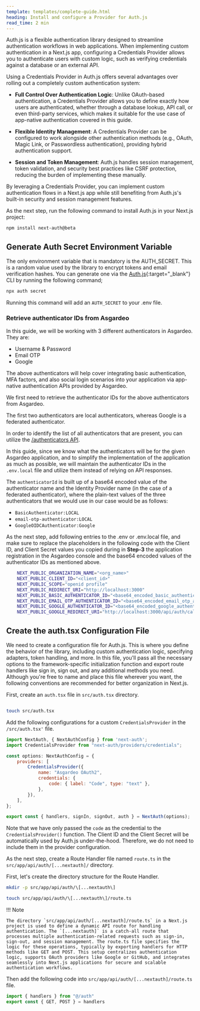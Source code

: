 ```yaml
---
template: templates/complete-guide.html
heading: Install and configure a Provider for Auth.js
read_time: 2 min
---
```


Auth.js is a flexible authentication library designed to streamline authentication workflows in web applications. When implementing custom authentication in a Next.js app, configuring a Credentials Provider allows you to authenticate users with custom logic, such as verifying credentials against a database or an external API.

Using a Credentials Provider in Auth.js offers several advantages over rolling out a completely custom authentication system:

- **Full Control Over Authentication Logic**: Unlike OAuth-based authentication, a Credentials Provider allows you to define exactly how users are authenticated, whether through a database lookup, API call, or even third-party services, which makes it suitable for the use case of app-native authentication covered in this guide.

- **Flexible Identity Management**: A Credentials Provider can be configured to work alongside other authentication methods (e.g., OAuth, Magic Link, or Passwordless authentication), providing hybrid authentication support.

- **Session and Token Management**: Auth.js handles session management, token validation, and security best practices like CSRF protection, reducing the burden of implementing these manually.

By leveraging a Credentials Provider, you can implement custom authentication flows in a Next.js app while still benefiting from Auth.js's built-in security and session management features.

As the next step, run the following command to install Auth.js in your Next.js project:

```bash
npm install next-auth@beta

```

## Generate Auth Secret Environment Variable

The only environment variable that is mandatory is the AUTH_SECRET. This is a random value used by the library to encrypt tokens and email verification hashes. You can generate one via the [Auth.js](https://github.com/nextauthjs/cli){:target="_blank"}  CLI by running the following command;

```bash
npx auth secret

```

Running this command will add an `AUTH_SECRET` to your .env file.

### Retrieve authenticator IDs from Asgardeo

In this guide, we will be working with 3 different authenticators in Asgardeo. They are:

- Username & Password
- Email OTP
- Google

The above authenticators will help cover integrating basic authentication, MFA factors, and also social login scenarios into your application via app-native authentication APIs provided by Asgardeo.

We first need to retrieve the authenticator IDs for the above authenticators from Asgardeo.

The first two authenticators are local authenticators, whereas Google is a federated authenticator.

In order to identify the list of all authenticators that are present, you can utilize the [/authenticators API](https://wso2.com/asgardeo/docs/apis/authenticators/#tag/Authenticators/paths/~1authenticators/get).

In this guide, since we know what the authenticators will be for the given Asgardeo application, and to simplify the implementation of the application as much as possible, we will maintain the authenticator IDs in the `.env.local` file and utilize them instead of relying on API responses.

The `authenticatorId` is built up of a base64 encoded value of the authenticator name and the Identity Provider name (in the case of a federated authenticator), where the plain-text values of the three authenticators that we would use in our case would be as follows:

- `BasicAuthenticator:LOCAL`
- `email-otp-authenticator:LOCAL`
- `GoogleOIDCAuthenticator:Google`

As the next step, add following entries to the .env or .env.local file, and make sure to replace the placeholders in the following code with the Client ID, and Client Secret values you copied during in **Step-3** the application registration in the Asgardeo console and the base64 encoded values of the authenticator IDs as mentioned above.

```sh title=".env.local"
    NEXT_PUBLIC_ORGANIZATION_NAME="<org_name>"
    NEXT_PUBLIC_CLIENT_ID="<client_id>"
    NEXT_PUBLIC_SCOPE="openid profile"
    NEXT_PUBLIC_REDIRECT_URI="http://localhost:3000"
    NEXT_PUBLIC_BASIC_AUTHENTICATOR_ID="<base64_encoded_basic_authenticator_id>"
    NEXT_PUBLIC_EMAIL_OTP_AUTHENTICATOR_ID="<base64_encoded_email_otp_authenticator_id>"
    NEXT_PUBLIC_GOOGLE_AUTHENTICATOR_ID="<base64_encoded_google_authenticator_id>"
    NEXT_PUBLIC_GOOGLE_REDIRECT_URI="http://localhost:3000/api/auth/callback/google"
```

## Create the auth.tsx Configuration File

We need to create a configuration file for Auth.js. This is where you define the behavior of the library, including custom authentication logic, specifying adapters, token handling, and more. In this file, you'll pass all the necessary options to the framework-specific initialization function and export route handlers like sign in, sign out, and any additional methods you need.
Although you're free to name and place this file wherever you want, the following conventions are recommended for better organization in Next.js.

First, create an `auth.tsx` file in `src/auth.tsx` directory.

```bash

touch src/auth.tsx

```

Add the following configurations for a custom `CredentialsProvider` in the `/src/auth.tsx'` file.

```javascript title="auth.tsx"
import NextAuth, { NextAuthConfig } from 'next-auth';
import CredentialsProvider from "next-auth/providers/credentials";

const options: NextAuthConfig = {
    providers: [
        CredentialsProvider({
            name: "Asgardeo OAuth2",
            credentials: {
                code: { label: "Code", type: "text" },
            },
        }),
    ],
};

export const { handlers, signIn, signOut, auth } = NextAuth(options);

```

Note that we have only passed the `code` as the credential to the `CredentialsProvider()` function. The Client ID and the Client Secret will be automatically used by Auth.js under-the-hood. Therefore, we do not need to include them in the provider configuration.

As the next step, create a Route Handler file named `route.ts` in the `src/app/api/auth/[...nextauth]/` directory.

First, let's create the directory structure for the Route Handler.

```bash
mkdir -p src/app/api/auth/\[...nextauth\]

touch src/app/api/auth/\[...nextauth\]/route.ts

```

!!! Note

    The directory `src/app/api/auth/[...nextauth]/route.ts` in a Next.js project is used to define a dynamic API route for handling authentication. The `[...nextauth]` is a catch-all route that processes multiple authentication-related requests such as sign-in, sign-out, and session management. The route.ts file specifies the logic for these operations, typically by exporting handlers for HTTP methods like GET and POST. This setup centralizes authentication logic, supports OAuth providers like Google or GitHub, and integrates seamlessly into Next.js applications for secure and scalable authentication workflows.


Then add the following code into `src/app/api/auth/[...nextauth]/route.ts` file.

```javascript title="route.ts"
import { handlers } from "@/auth" 
export const { GET, POST } = handlers
```
